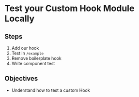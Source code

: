 # Test your Custom Hook Module Locally

## Steps
1. Add our hook
2. Test in `/example`
3. Remove boilerplate hook
4. Write component test

## Objectives
- Understand how to test a custom Hook

<!-- Speaker Notes

1. Remind to use separate folder, unless they want a git submodule
2. Run `yarn start` in new folder, then `yarn start` in `/example`
3. Install @testing-library/react-hooks
4. Upgrade react and add react-test-renderer
5. Add .env SKIP_PREFLIGHT_CHECK=true (helps get past incorrect peerDependency issues)
6. Write test.
 -->